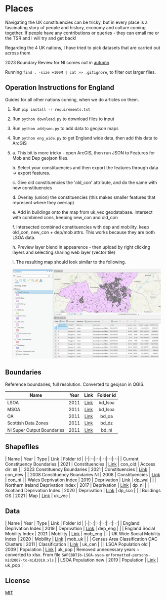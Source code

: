 # Places

Navigating the UK constituencies can be tricky, but in every place is a fascinating story of people and history, economy and culture coming together. If people have any contributions or queries - they can email me or the TSR and I will try and get back!

Regarding the 4 UK nations, I have tried to pick datasets that are carried out across them.

2023 Boundary Review for NI comes out in [autumn](https://www.boundarycommission.org.uk/2023-review-parliamentary-constituencies).

Running ```find . -size +100M | cat >> .gitignore```, to filter out larger files.

## Operation Instructions for England

Guides for all other nations coming, when we do articles on them.

1. Run ```pip install -r requirements.txt```

2. Run ```python download.py``` to download files to input

3. Run ```python addjson.py``` to add data to geojson maps

4. Run ```python eng_wide.py``` to get England wide data, then add this data to ArcGIS

5. 
    a. This bit is more tricky - open ArcGIS, then run JSON to Features for Mob and Dep geojson files.

    b. Select your constituencies and then export the features through data -> export features.

    c. Give old constituencies the 'old_con' attribute, and do the same with new constituencies

    d. Overlay (union) the constituencies (this makes smaller features that represent where they overlap)

    e. Add in buildings onto the map from uk_vec geodatabase. Intersect with combined cons, keeping new_con and old_con

    f. Intersected combined constituencies with dep and mobility. keep old_con, new_con + dep/mob attrs. This works because they are both LSOA data.

    h. Preview layer blend in appearence - then upload by right clicking layers and selecting sharing web layer (vector tile)

    i. The resulting map should look similar to the following.

    ![Map of MK Constituencies on ArcGIS](result.png?raw=true "Map of MK Constituencies on ArcGIS")

## Boundaries 

Reference boundaries, full resolution. Converted to geojson in QGIS.

| Name | Year | Link | Folder id |
|-|:-:|:-:|:-:|
| LSOA | 2011 | [Link](https://borders.ukdataservice.ac.uk/easy_download_data.html?data=England_lsoa_2011https://borders.ukdataservice.ac.uk/easy_download_data.html?data=England_lsoa_2011) | bd_lsoa |
| MSOA | 2011 | [Link](https://borders.ukdataservice.ac.uk/easy_download_data.html?data=England_msoa_2011) | bd_lsoa |
| OA | 2011 | [Link](https://borders.ukdataservice.ac.uk/easy_download_data.html?data=England_oa_2011) | bd_oa |
| Scottish Data Zones | 2011 | [Link](https://www.gov.scot/publications/simd-2011-data-zone-boundaries/) | bd_dz | 
| NI Super Output Boundaries | 2011 | [Link](https://www.nisra.gov.uk/publications/super-output-area-boundaries-gis-format) | bd_ni |

## Shapefiles
| Name | Year | Type | Link | Folder id | 
|-|:-:|:-:|:-:|:-:|:-:|
| Current Constituency Boundaries | 2021 | Constituencies | [Link](https://osdatahub.os.uk/downloads/open/BoundaryLine) | con_old | Access dir: ```GB``` |
| 2023 Constituency Boundaries | 2021 | Constituencies | [Link](https://boundarycommissionforengland.independent.gov.uk/2023-review/) | con_new | 
| 2008 Constituency Boundaries NI | 2008 | Constituencies | [Link](https://data.nicva.org/dataset/administrative-land-boundaries/resource/15ef7156-d7e5-48cb-bc08-b0fe6f3e843d) | con_ni | 
| Wales Deprivation Index | 2019 | Deprivation | [Link](http://lle.gov.wales/catalogue/item/WelshIndexOfMultipleDeprivationWIMD2019/?lang=en) | dp_wal |  |
| Northern Ireland Deprivation Index | 2017 | Deprivation | [Link](https://www.nisra.gov.uk/statistics/deprivation/northern-ireland-multiple-deprivation-measure-2017-nimdm2017) | dp_ni | 
| Scotland Deprivation Index | 2020 | Deprivation | [Link](https://data.gov.uk/dataset/1102bf85-ed49-440a-b211-da87e8d752eb/scottish-index-of-multiple-deprivation-simd-2020) | dp_sco |  |
| Buildings OS | 2021 | Map | [Link](https://www.ordnancesurvey.co.uk/business-government/products/vectormap-district) | uk_vec | 

## Data
| Name | Year | Type | Link | Folder id | 
|-|:-:|:-:|:-:|:-:|:-:|
| England Deprivation Index | 2019 | Deprivation | [Link](https://www.gov.uk/government/statistics/english-indices-of-deprivation-2019) | dep_eng |  |
| England Social Mobility Index | 2021 | Mobility | [Link](https://www.officeforstudents.org.uk/data-and-analysis/young-participation-by-area/get-the-area-based-measures-data/) | mob_eng |  |
| UK Wide Social Mobility Index | 2020 | Mobility | [Link](https://www.officeforstudents.org.uk/data-and-analysis/young-participation-by-area/get-the-area-based-measures-data/) | mob_uk |  |
| Census Area Classification OAC Clusters | 2011 | Classification | [Link](https://www.ons.gov.uk/methodology/geography/geographicalproducts/areaclassifications/2011areaclassifications/datasets) | uk_cen |  |
| LSOA Population old | 2009 | Population | [Link](https://www.ons.gov.uk/peoplepopulationandcommunity/populationandmigration/populationestimates/datasets/lowersuperoutputareamidyearpopulationestimates) | uk_pop | Removed unnecessary years + converted to xlsx. From file ```SAPE8DT1b-LSOA-syoa-unformatted-persons-mid2007-to-mid2010.xls``` |
| LSOA Population new | 2019 | Population | [Link](https://www.ons.gov.uk/peoplepopulationandcommunity/populationandmigration/populationestimates/datasets/lowersuperoutputareamidyearpopulationestimates) | uk_pop |



## License
[MIT](https://choosealicense.com/licenses/mit/)
